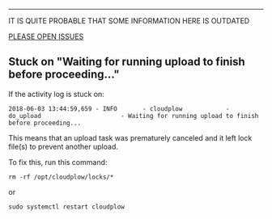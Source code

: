 
---
IT IS QUITE PROBABLE THAT SOME INFORMATION HERE IS OUTDATED

[PLEASE OPEN ISSUES](https://github.com/saltyorg/docs/issues)

## Stuck on "Waiting for running upload to finish before proceeding..."

If the activity log is stuck on:

```
2018-06-03 13:44:59,659 - INFO       - cloudplow            - do_upload                      - Waiting for running upload to finish before proceeding...
```

This means that an upload task was prematurely canceled and it left lock file(s) to prevent another upload.

To fix this, run this command:

```
rm -rf /opt/cloudplow/locks/*
```

or

```
sudo systemctl restart cloudplow
```

